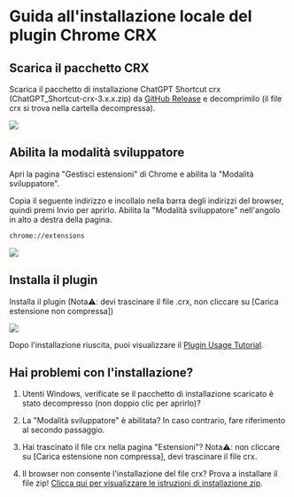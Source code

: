 # Guida all'installazione locale del plugin Chrome CRX

## Scarica il pacchetto CRX

Scarica il pacchetto di installazione ChatGPT Shortcut crx (ChatGPT_Shortcut-crx-3.x.x.zip) da [GitHub Release](https://github.com/rockbenben/ChatGPT-Shortcut/releases/latest) e decomprimilo (il file crx si trova nella cartella decompressa).

![](https://img.newzone.top/2024-08-12-21-47-10.png?imageMogr2/format/webp)

## Abilita la modalità sviluppatore

Apri la pagina "Gestisci estensioni" di Chrome e abilita la "Modalità sviluppatore".

Copia il seguente indirizzo e incollalo nella barra degli indirizzi del browser, quindi premi Invio per aprirlo. Abilita la "Modalità sviluppatore" nell'angolo in alto a destra della pagina.

```txt
chrome://extensions
```

![](https://img.newzone.top/2024-08-12-22-05-52.png?imageMogr2/format/webp)

## Installa il plugin

Installa il plugin (Nota⚠️: devi trascinare il file .crx, non cliccare su [Carica estensione non compressa])

![](https://img.newzone.top/2024-08-12-22-16-38.png?imageMogr2/format/webp)

Dopo l'installazione riuscita, puoi visualizzare il [Plugin Usage Tutorial](./usage.md).

## Hai problemi con l'installazione?

1. Utenti Windows, verificate se il pacchetto di installazione scaricato è stato decompresso (non doppio clic per aprirlo)?

2. La "Modalità sviluppatore" è abilitata? In caso contrario, fare riferimento al secondo passaggio.

3. Hai trascinato il file crx nella pagina "Estensioni"? Nota⚠️: non cliccare su [Carica estensione non compressa], devi trascinare il file crx.

4. Il browser non consente l'installazione del file crx? Prova a installare il file zip! [Clicca qui per visualizzare le istruzioni di installazione zip](./manual-chrome-extension-zip.md).
